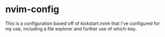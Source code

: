 # nvim-config

This is a configuration based off of kickstart.nvim that I've configured for my use, including a file explorer and further use of which-key.
